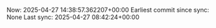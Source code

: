 Now: 2025-04-27 14:38:57.362207+00:00 Earliest commit since sync: None Last sync: 2025-04-27 08:42:24+00:00

